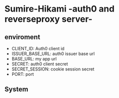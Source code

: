 # Sumire-Hikami -auth0 and reverseproxy server-

## enviroment
- CLIENT_ID: Auth0 client id
- ISSUER_BASE_URL: auth0 issuer base url
- BASE_URL: my app url
- SECRET: auth0 client secret
- SECRET_SESSION: cookie session secret
- PORT: port

## System
